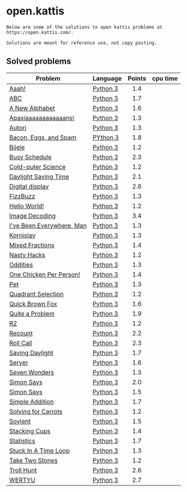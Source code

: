# open.kattis

    Below are some of the solutions to open kattis problems at https://open.kattis.com/.

    Solutions are meant for reference use, not copy pasting.

## Solved problems

|Problem   |Language   |Points   |cpu time|
|---|---|:--:|:--:|
|[Aaah!](https://open.kattis.com/problems/aaah)  |[Python 3](https://github.com/6ftunder/open.kattis/tree/master/py/Aaah!)| 1.4  ||
|[ABC](https://open.kattis.com/problems/abc)  |[Python 3](https://github.com/6ftunder/open.kattis/tree/master/py/ABC)| 1.7  ||
|[A New Alphabet](https://open.kattis.com/problems/anewalphabet)  |[Python 3](https://github.com/6ftunder/open.kattis/tree/master/py/A%20New%20Alphabet)| 1.6  ||
|[Apaxiaaaaaaaaaaaans!](https://open.kattis.com/problems/apaxiaaans)|[Python 3](https://github.com/6ftunder/open.kattis/tree/master/py/Apaxiaaaaaaaaaaaans!)| 1.3||
|[Autori](https://open.kattis.com/problems/autori)|[Python 3](https://github.com/6ftunder/open.kattis/tree/master/py/Autori)|1.3||
|[Bacon, Eggs, and Spam](https://open.kattis.com/problems/baconeggsandspam)|[PYthon 3](https://github.com/6ftunder/open.kattis/tree/master/py/Bacon%2C%20Eggs%2C%20and%20Spam)|1.8||
|[Bijele](https://open.kattis.com/problems/bijele)|[Python 3](https://github.com/6ftunder/open.kattis/tree/master/py/Bijele)|1.2||
|[Busy Schedule](https://open.kattis.com/problems/busyschedule)|[Python 3](https://github.com/6ftunder/open.kattis/tree/master/py/Busy%20Schedule)|2.3||
|[Cold-puter Science](https://open.kattis.com/problems/cold)|[Python 3](https://github.com/6ftunder/open.kattis/tree/master/py/Cold-puter%20Science)|1.2||
|[Daylight Saving Time](https://open.kattis.com/problems/dst)|[Python 3](https://github.com/6ftunder/open.kattis/tree/master/py/Daylight%20Saving%20Time)|2.1||
|[Digital display](https://open.kattis.com/problems/display)|[Python 3](https://github.com/6ftunder/open.kattis/tree/master/py/Digital%20display)|2.6||
|[FizzBuzz](https://open.kattis.com/problems/fizzbuzz)|[Python 3](https://github.com/6ftunder/open.kattis/tree/master/py/FizzBuzz)|1.3||
|[Hello World!](https://open.kattis.com/problems/hello)|[Python 3](https://github.com/6ftunder/open.kattis/tree/master/py/Hello%20World!)|1.2||
|[Image Decoding](https://open.kattis.com/problems/imagedecoding)|[Python 3](https://github.com/6ftunder/open.kattis/tree/master/py/Image%20Decoding)|3.4||
|[I've Been Everywhere, Man](https://open.kattis.com/problems/everywhere)|[Python 3](https://github.com/6ftunder/open.kattis/tree/master/py/I've%20Been%20Everywhere%2C%20Man)|1.3||
|[Kornislav](https://open.kattis.com/problems/kornislav)|[Python 3](https://github.com/6ftunder/open.kattis/tree/master/py/Kornislav)|1.3||
|[Mixed Fractions](https://open.kattis.com/problems/mixedfractions)|[Python 3](https://github.com/6ftunder/open.kattis/tree/master/py/Mixed%20Fractions)|1.4||
|[Nasty Hacks](https://open.kattis.com/problems/nastyhacks)|[Python 3](https://github.com/6ftunder/open.kattis/tree/master/py/Nasty%20Hacks)|1.2||
|[Oddities](https://open.kattis.com/problems/oddities)|[Python 3](https://github.com/6ftunder/open.kattis/tree/master/py/Oddities)|1.3||
|[One Chicken Per Person!](https://open.kattis.com/problems/onechicken)|[Python 3](https://github.com/6ftunder/open.kattis/tree/master/py/One%20Chicken%20Per%20Person!)|1.4||
|[Pet](https://open.kattis.com/problems/pet)|[Python 3](https://github.com/6ftunder/open.kattis/tree/master/py/Pet)|1.3||
|[Quadrant Selection](https://open.kattis.com/problems/quadrant)|[Python 3](https://github.com/6ftunder/open.kattis/tree/master/py/Quadrant%20Selection)|1.2||
|[Quick Brown Fox](https://open.kattis.com/problems/quickbrownfox)|[Python 3](https://github.com/6ftunder/open.kattis/tree/master/py/Quick%20Brown%20Fox)|1.6||
|[Quite a Problem](https://open.kattis.com/problems/quiteaproblem)|[Python 3](https://github.com/6ftunder/open.kattis/tree/master/py/Quite%20a%20Problem)|1.9||
|[R2](https://open.kattis.com/problems/r2)|[Python 3](https://github.com/6ftunder/open.kattis/tree/master/py/R2)|1.2||
|[Recount](https://open.kattis.com/problems/recount)|[Python 3](https://github.com/6ftunder/open.kattis/tree/master/py/Recount)|2.2||
|[Roll Call](https://open.kattis.com/problems/rollcall)|[Python 3](https://github.com/6ftunder/open.kattis/tree/master/py/Roll%20Call)|2.3||
|[Saving Daylight](https://open.kattis.com/problems/savingdaylight)|[Python 3](https://github.com/6ftunder/open.kattis/tree/master/py/Saving%20Daylight)|1.7||
|[Server](https://open.kattis.com/problems/server)|[Python 3](https://github.com/6ftunder/open.kattis/tree/master/py/Server)|1.6||
|[Seven Wonders](https://open.kattis.com/problems/sevenwonders)|[Python 3](https://github.com/6ftunder/open.kattis/tree/master/py/Seven%20Wonders)|1.3||
|[Simon Says](https://open.kattis.com/problems/simon)|[Python 3](https://github.com/6ftunder/open.kattis/tree/master/py/Simon%20Says%20(id%20simon))|2.0||
|[Simon Says](https://open.kattis.com/problems/simonsays)|[Python 3](https://github.com/6ftunder/open.kattis/tree/master/py/Simon%20Says%20(id%20simonsays))|1.5||
|[Simple Addition](https://open.kattis.com/problems/simpleaddition)|[Python 3](https://github.com/6ftunder/open.kattis/tree/master/py/Simple%20Addition)|1.7||
|[Solving for Carrots](https://open.kattis.com/problems/carrots)|[Python 3]()|1.2||
|[Soylent](https://open.kattis.com/problems/soylent)|[Python 3](https://github.com/6ftunder/open.kattis/tree/master/py/Soylent)|1.5||
|[Stacking Cups](https://open.kattis.com/problems/cups)|[Python 3](https://github.com/6ftunder/open.kattis/tree/master/py/Stacking%20Cups)|1.4||
|[Statistics](https://open.kattis.com/problems/statistics)|[Python 3](https://github.com/6ftunder/open.kattis/tree/master/py/Statistics)|1.7||
|[Stuck In A Time Loop](https://open.kattis.com/problems/timeloop)|[Python 3](https://github.com/6ftunder/open.kattis/tree/master/py/Stuck%20In%20A%20Time%20Loop)|1.3||
|[Take Two Stones](https://open.kattis.com/problems/twostones)|[Python 3](https://github.com/6ftunder/open.kattis/tree/master/py/Take%20Two%20Stones)|1.2||
|[Troll Hunt](https://open.kattis.com/problems/trollhunt)|[Python 3](https://github.com/6ftunder/open.kattis/tree/master/py/Troll%20Hunt)|2.6||
|[WERTYU](https://open.kattis.com/problems/wertyu)|[Python 3](https://github.com/6ftunder/open.kattis/tree/master/py/WERTYU)|2.7||